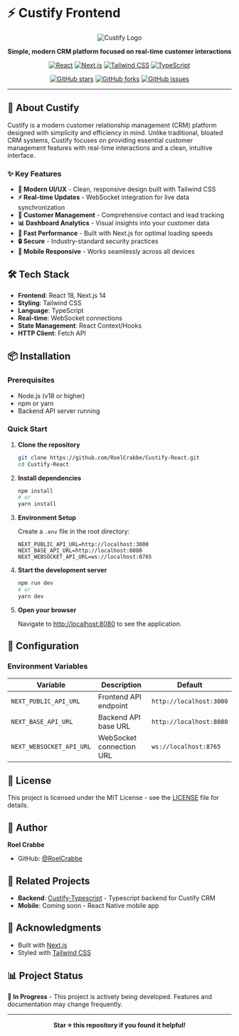 # ⚡️ Custify Frontend

<div align="center">

![Custify Logo](https://img.shields.io/badge/Custify-Frontend-blue?style=for-the-badge&logo=react)

**Simple, modern CRM platform focused on real-time customer interactions**

[![React](https://img.shields.io/badge/React-20232A?style=for-the-badge&logo=react&logoColor=61DAFB)](https://reactjs.org/)
[![Next.js](https://img.shields.io/badge/Next.js-000000?style=for-the-badge&logo=next.js&logoColor=white)](https://nextjs.org/)
[![Tailwind CSS](https://img.shields.io/badge/Tailwind_CSS-38B2AC?style=for-the-badge&logo=tailwind-css&logoColor=white)](https://tailwindcss.com/)
[![TypeScript](https://img.shields.io/badge/TypeScript-007ACC?style=for-the-badge&logo=typescript&logoColor=white)](https://www.typescriptlang.org/)

[![GitHub stars](https://img.shields.io/github/stars/RoelCrabbe/Custify-React?style=social)](https://github.com/RoelCrabbe/Custify-React/stargazers)
[![GitHub forks](https://img.shields.io/github/forks/RoelCrabbe/Custify-React?style=social)](https://github.com/RoelCrabbe/Custify-React/network/members)
[![GitHub issues](https://img.shields.io/github/issues/RoelCrabbe/Custify-React)](https://github.com/RoelCrabbe/Custify-React/issues)

</div>

---

## 🚀 About Custify

Custify is a modern customer relationship management (CRM) platform designed with simplicity and efficiency in mind. Unlike traditional, bloated CRM systems, Custify focuses on providing essential customer management features with real-time interactions and a clean, intuitive interface.

### ✨ Key Features

- **📱 Modern UI/UX** - Clean, responsive design built with Tailwind CSS
- **⚡ Real-time Updates** - WebSocket integration for live data synchronization
- **🔄 Customer Management** - Comprehensive contact and lead tracking
- **📊 Dashboard Analytics** - Visual insights into your customer data
- **🚀 Fast Performance** - Built with Next.js for optimal loading speeds
- **🔒 Secure** - Industry-standard security practices
- **📱 Mobile Responsive** - Works seamlessly across all devices

## 🛠️ Tech Stack

- **Frontend**: React 18, Next.js 14
- **Styling**: Tailwind CSS
- **Language**: TypeScript
- **Real-time**: WebSocket connections
- **State Management**: React Context/Hooks
- **HTTP Client**: Fetch API

## 📦 Installation

### Prerequisites

- Node.js (v18 or higher)
- npm or yarn
- Backend API server running

### Quick Start

1. **Clone the repository**

    ```bash
    git clone https://github.com/RoelCrabbe/Custify-React.git
    cd Custify-React
    ```

2. **Install dependencies**

    ```bash
    npm install
    # or
    yarn install
    ```

3. **Environment Setup**

    Create a `.env` file in the root directory:

    ```env
    NEXT_PUBLIC_API_URL=http://localhost:3000
    NEXT_BASE_API_URL=http://localhost:8080
    NEXT_WEBSOCKET_API_URL=ws://localhost:8765
    ```

4. **Start the development server**

    ```bash
    npm run dev
    # or
    yarn dev
    ```

5. **Open your browser**

    Navigate to [http://localhost:8080](http://localhost:8080) to see the application.

## 🔧 Configuration

### Environment Variables

| Variable                 | Description              | Default                 |
| ------------------------ | ------------------------ | ----------------------- |
| `NEXT_PUBLIC_API_URL`    | Frontend API endpoint    | `http://localhost:3000` |
| `NEXT_BASE_API_URL`      | Backend API base URL     | `http://localhost:8080` |
| `NEXT_WEBSOCKET_API_URL` | WebSocket connection URL | `ws://localhost:8765`   |

## 📝 License

This project is licensed under the MIT License - see the [LICENSE](LICENSE) file for details.

## 👤 Author

**Roel Crabbe**

- GitHub: [@RoelCrabbe](https://github.com/RoelCrabbe)

## 🔗 Related Projects

- **Backend**: [Custify-Typescript](https://github.com/RoelCrabbe/Custify-TypeScript) - Typescript backend for Custify CRM
- **Mobile**: Coming soon - React Native mobile app

## 🙏 Acknowledgments

- Built with [Next.js](https://nextjs.org/)
- Styled with [Tailwind CSS](https://tailwindcss.com/)

## 📊 Project Status

**🚧 In Progress** - This project is actively being developed. Features and documentation may change frequently.

---

<div align="center">

**Star ⭐ this repository if you found it helpful!**

</div>
